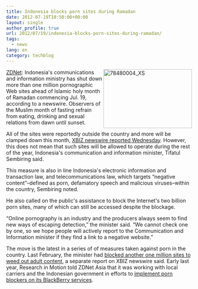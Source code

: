 ```yaml
---
title: Indonesia blocks porn sites during Ramadan
date: 2012-07-19T10:50:00+00:00
layout: single
author_profile: true
url: 2012/07/19/indonesia-blocks-porn-sites-during-ramadan/
tags:
  - news
lang: en
category: techblog
---
```

<a href="http://lh4.ggpht.com/-vYOM9zr2l78/UAffPyi1bOI/AAAAAAAAGgU/jyMklJHEveU/s1600-h/78480004_XS%25255B3%25255D.jpg" target="_blank"><img title="78480004_XS" border="0" alt="78480004_XS" align="right" src="http://lh5.ggpht.com/-1FotOZyW4Cc/UAffTe-UFwI/AAAAAAAAGgc/kRYBsrrWExQ/78480004_XS_thumb%25255B1%25255D.jpg?imgmax=800" width="240" height="160" /></a><a href="http://www.zdnet.com/indonesia-blocks-porn-sites-during-ramadan-7000001178/" target="_blank">ZDNet</a>: Indonesia's communications and information ministry has shut down more than one million pornographic Web sites ahead of Islamic holy month of Ramadan commencing Jul. 19, according to a newswire. Observers of the Muslim month of fasting refrain from eating, drinking and sexual relations from dawn until sunset. 

All of the sites were reportedly outside the country and more will be clamped down this month, [XBIZ newswire reported Wednesday](http://newswire.xbiz.com/view.php?id=151402). However, this does not mean that such sites will be allowed to operate during the rest of the year, Indonesia's communication and information minister, Tifatul Sembiring said. 

This measure is also in line Indonesia's electronic information and transaction law, and telecommunications law, which targets “negative content”&#8211;defined as porn, defamatory speech and malicious viruses&#8211;within the country, Sembiring noted. 

He also called on the public's assistance to block the Internet's two billion porn sites, many of which can still be accessed despite the blockage. 

“Online pornography is an industry and the producers always seem to find new ways of escaping detection,” the minister said. “We cannot check one by one, so we hope people will actively report to the Communication and Information minister if they find a link to a negative website.” 

The move is the latest in a series of of measures taken against porn in the country. Last February, the minister had [blocked another one million sites to weed out adult content](http://newswire.xbiz.com/view.php?id=143972), a separate report on XBIZ newswire said. Early last year, Research in Motion told ZDNet Asia that it was working with local carriers and the Indonesian government in efforts to [implement porn blockers on its BlackBerry services](http://www.zdnet.com/rim-promises-to-set-up-filters-in-indonesia-2062205540/).